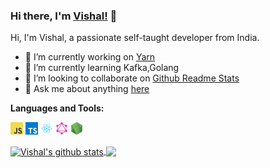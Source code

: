 ### Hi there, I'm [Vishal!](https://github.com/VishalLahane) 👋



Hi, I'm Vishal, a passionate self-taught developer from India.

- 🔭 I’m currently working on [Yarn](https://github.com/VishalLahane/yarn)
- 🌱 I’m currently learning Kafka,Golang
- 👯 I’m looking to collaborate on [Github Readme Stats](https://github.com/VishalLahane/yarn)
- 💬 Ask me about anything [here](https://github.com/VishalLahane/VishalLahane/issues)

**Languages and Tools:**  

<code><img height="20" src="https://raw.githubusercontent.com/github/explore/80688e429a7d4ef2fca1e82350fe8e3517d3494d/topics/javascript/javascript.png"></code>
<code><img height="20" src="https://raw.githubusercontent.com/github/explore/80688e429a7d4ef2fca1e82350fe8e3517d3494d/topics/typescript/typescript.png"></code>
<code><img height="20" src="https://raw.githubusercontent.com/github/explore/80688e429a7d4ef2fca1e82350fe8e3517d3494d/topics/react/react.png"></code>
<code><img height="20" src="https://raw.githubusercontent.com/github/explore/5c058a388828bb5fde0bcafd4bc867b5bb3f26f3/topics/graphql/graphql.png"></code>
<code><img height="20" src="https://raw.githubusercontent.com/github/explore/80688e429a7d4ef2fca1e82350fe8e3517d3494d/topics/nodejs/nodejs.png"></code>    


<a href="https://github.com/VishalLahane/github-readme-stats">
  <img align="center" src="https://github-readme-stats.anuraghazra1.vercel.app/api?username=VishalLahane&show_icons=true&include_all_commits=true&theme=react" alt="Vishal's github stats" />
</a>
<a href="https://github.com/VishalLahane/github-readme-stats">
  <!-- Change the `github-readme-stats.anuraghazra1.vercel.app` to `github-readme-stats.vercel.app`  -->
  <img align="center" src="https://github-readme-stats.anuraghazra1.vercel.app/api/top-langs/?username=VishalLahane&layout=compact&theme=vue" />
</a>


